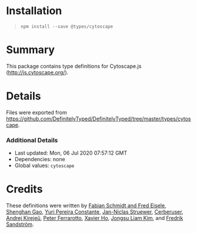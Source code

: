 # Installation
> `npm install --save @types/cytoscape`

# Summary
This package contains type definitions for Cytoscape.js (http://js.cytoscape.org/).

# Details
Files were exported from https://github.com/DefinitelyTyped/DefinitelyTyped/tree/master/types/cytoscape.

### Additional Details
 * Last updated: Mon, 06 Jul 2020 07:57:12 GMT
 * Dependencies: none
 * Global values: `cytoscape`

# Credits
These definitions were written by [ Fabian Schmidt and Fred Eisele](https://github.com/phreed), [Shenghan Gao](https://github.com/wy193777), [Yuri Pereira Constante](https://github.com/ypconstante), [Jan-Niclas Struewer](https://github.com/janniclas), [Cerberuser](https://github.com/cerberuser), [Andrej Kirejeŭ](https://github.com/gsbelarus), [Peter Ferrarotto](https://github.com/peterjferrarotto), [Xavier Ho](https://github.com/spaxe), [Jongsu Liam Kim](https://github.com/appleparan), and [Fredrik Sandström](https://github.com/Veckodag).
